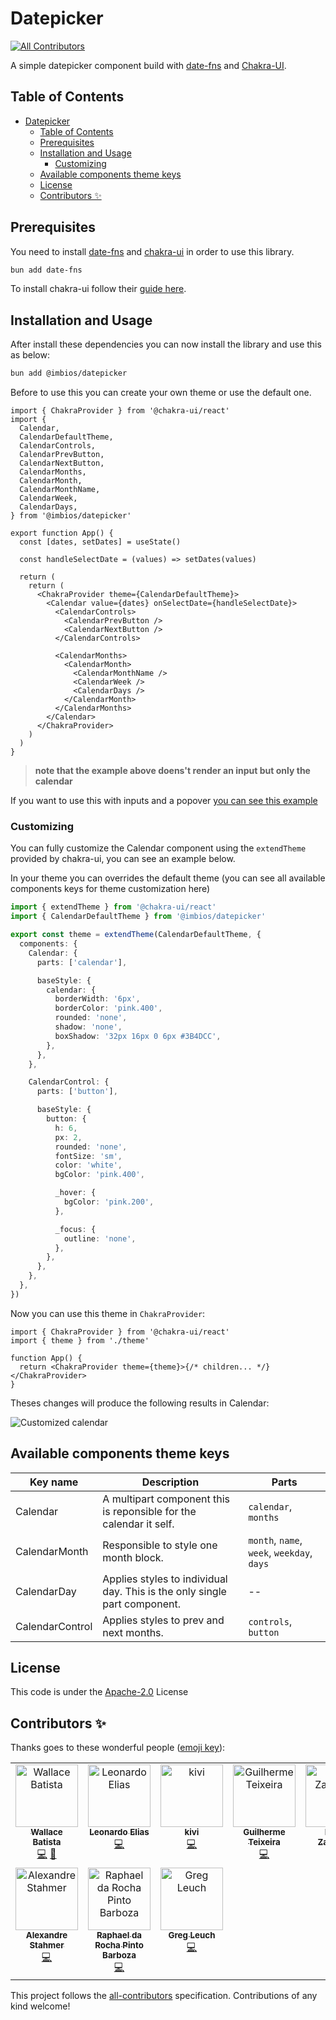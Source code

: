 # Datepicker

<!-- ALL-CONTRIBUTORS-BADGE:START - Do not remove or modify this section -->

[![All Contributors](https://img.shields.io/badge/all_contributors-10-orange.svg?style=flat-square)](#contributors-)

<!-- ALL-CONTRIBUTORS-BADGE:END -->

A simple datepicker component build with [date-fns][1] and [Chakra-UI][2].

## Table of Contents

- [Datepicker](#datepicker)
  - [Table of Contents](#table-of-contents)
  - [Prerequisites](#prerequisites)
  - [Installation and Usage](#installation-and-usage)
    - [Customizing](#customizing)
  - [Available components theme keys](#available-components-theme-keys)
  - [License](#license)
  - [Contributors ✨](#contributors-)

## Prerequisites

You need to install [date-fns][1] and [chakra-ui][2] in order to use this library.

```bash
bun add date-fns
```

To install chakra-ui follow their [guide here](https://chakra-ui.com/guides/first-steps#framework-guide).

## Installation and Usage

After install these dependencies you can now install the library and use this as below:

```bash
bun add @imbios/datepicker
```

Before to use this you can create your own theme or use the default one.

```tsx
import { ChakraProvider } from '@chakra-ui/react'
import {
  Calendar,
  CalendarDefaultTheme,
  CalendarControls,
  CalendarPrevButton,
  CalendarNextButton,
  CalendarMonths,
  CalendarMonth,
  CalendarMonthName,
  CalendarWeek,
  CalendarDays,
} from '@imbios/datepicker'

export function App() {
  const [dates, setDates] = useState()

  const handleSelectDate = (values) => setDates(values)

  return (
    return (
      <ChakraProvider theme={CalendarDefaultTheme}>
        <Calendar value={dates} onSelectDate={handleSelectDate}>
          <CalendarControls>
            <CalendarPrevButton />
            <CalendarNextButton />
          </CalendarControls>

          <CalendarMonths>
            <CalendarMonth>
              <CalendarMonthName />
              <CalendarWeek />
              <CalendarDays />
            </CalendarMonth>
          </CalendarMonths>
        </Calendar>
      </ChakraProvider>
    )
  )
}
```

> **note that the example above doens't render an input but only the calendar**

If you want to use this with inputs and a popover [you can see this example](https://uselessdev-datepicker.netlify.app/?path=/story/calendar--with-input-popover-start-end-dates)

### Customizing

You can fully customize the Calendar component using the `extendTheme` provided by chakra-ui, you can see an example below.

In your theme you can overrides the default theme (you can see all available components keys for theme customization here)

```ts
import { extendTheme } from '@chakra-ui/react'
import { CalendarDefaultTheme } from '@imbios/datepicker'

export const theme = extendTheme(CalendarDefaultTheme, {
  components: {
    Calendar: {
      parts: ['calendar'],

      baseStyle: {
        calendar: {
          borderWidth: '6px',
          borderColor: 'pink.400',
          rounded: 'none',
          shadow: 'none',
          boxShadow: '32px 16px 0 6px #3B4DCC',
        },
      },
    },

    CalendarControl: {
      parts: ['button'],

      baseStyle: {
        button: {
          h: 6,
          px: 2,
          rounded: 'none',
          fontSize: 'sm',
          color: 'white',
          bgColor: 'pink.400',

          _hover: {
            bgColor: 'pink.200',
          },

          _focus: {
            outline: 'none',
          },
        },
      },
    },
  },
})
```

Now you can use this theme in `ChakraProvider`:

```tsx
import { ChakraProvider } from '@chakra-ui/react'
import { theme } from './theme'

function App() {
  return <ChakraProvider theme={theme}>{/* children... */}</ChakraProvider>
}
```

Theses changes will produce the following results in Calendar:

![Customized calendar](docs/datepicker-custom.png)

## Available components theme keys

| Key name        | Description                                                               | Parts                                      |
| --------------- | ------------------------------------------------------------------------- | ------------------------------------------ |
| Calendar        | A multipart component this is reponsible for the calendar it self.        | `calendar`, `months`                       |
| CalendarMonth   | Responsible to style one month block.                                     | `month`, `name`, `week`, `weekday`, `days` |
| CalendarDay     | Applies styles to individual day. This is the only single part component. | --                                         |
| CalendarControl | Applies styles to prev and next months.                                   | `controls`, `button`                       |

## License

This code is under the [Apache-2.0](LICENSE) License

[1]: https://date-fns.org/
[2]: https://chakra-ui.com/

## Contributors ✨

Thanks goes to these wonderful people ([emoji key](https://allcontributors.org/docs/en/emoji-key)):

<!-- ALL-CONTRIBUTORS-LIST:START - Do not remove or modify this section -->
<!-- prettier-ignore-start -->
<!-- markdownlint-disable -->
<table>
  <tbody>
    <tr>
      <td align="center" valign="top" width="14.28%"><a href="https://iamwallace.dev"><img src="https://avatars.githubusercontent.com/u/6943919?v=4?s=100" width="100px;" alt="Wallace Batista"/><br /><sub><b>Wallace Batista</b></sub></a><br /><a href="https://github.com/uselessdev/datepicker/commits?author=uselessdev" title="Code">💻</a> <a href="#ideas-uselessdev" title="Ideas, Planning, & Feedback">🤔</a></td>
      <td align="center" valign="top" width="14.28%"><a href="http://htttp://www.leonardoelias.me"><img src="https://avatars.githubusercontent.com/u/1995213?v=4?s=100" width="100px;" alt="Leonardo Elias"/><br /><sub><b>Leonardo Elias</b></sub></a><br /><a href="https://github.com/uselessdev/datepicker/commits?author=leonardoelias" title="Code">💻</a></td>
      <td align="center" valign="top" width="14.28%"><a href="https://github.com/kivi"><img src="https://avatars.githubusercontent.com/u/366163?v=4?s=100" width="100px;" alt="kivi"/><br /><sub><b>kivi</b></sub></a><br /><a href="https://github.com/uselessdev/datepicker/commits?author=kivi" title="Code">💻</a></td>
      <td align="center" valign="top" width="14.28%"><a href="http://guiteixeira.dev"><img src="https://avatars.githubusercontent.com/u/24235344?v=4?s=100" width="100px;" alt="Guilherme Teixeira "/><br /><sub><b>Guilherme Teixeira </b></sub></a><br /><a href="https://github.com/uselessdev/datepicker/commits?author=ggteixeira" title="Code">💻</a></td>
      <td align="center" valign="top" width="14.28%"><a href="https://github.com/branislaav"><img src="https://avatars.githubusercontent.com/u/10597602?v=4?s=100" width="100px;" alt="Brano Zavracky"/><br /><sub><b>Brano Zavracky</b></sub></a><br /><a href="https://github.com/uselessdev/datepicker/commits?author=branislaav" title="Code">💻</a></td>
      <td align="center" valign="top" width="14.28%"><a href="https://pixel.is-a.dev"><img src="https://avatars.githubusercontent.com/u/69857856?v=4?s=100" width="100px;" alt="O. Qudah"/><br /><sub><b>O. Qudah</b></sub></a><br /><a href="https://github.com/uselessdev/datepicker/commits?author=BasicPixel" title="Documentation">📖</a></td>
      <td align="center" valign="top" width="14.28%"><a href="https://medium.com/@tomchentw"><img src="https://avatars.githubusercontent.com/u/922234?v=4?s=100" width="100px;" alt="Tom Chen"/><br /><sub><b>Tom Chen</b></sub></a><br /><a href="https://github.com/uselessdev/datepicker/commits?author=tomchentw" title="Documentation">📖</a> <a href="https://github.com/uselessdev/datepicker/commits?author=tomchentw" title="Code">💻</a></td>
    </tr>
    <tr>
      <td align="center" valign="top" width="14.28%"><a href="https://github.com/astahmer"><img src="https://avatars.githubusercontent.com/u/47224540?v=4?s=100" width="100px;" alt="Alexandre Stahmer"/><br /><sub><b>Alexandre Stahmer</b></sub></a><br /><a href="https://github.com/uselessdev/datepicker/commits?author=astahmer" title="Code">💻</a></td>
      <td align="center" valign="top" width="14.28%"><a href="https://github.com/raphaelrochap"><img src="https://avatars.githubusercontent.com/u/21209032?v=4?s=100" width="100px;" alt="Raphael da Rocha Pinto Barboza"/><br /><sub><b>Raphael da Rocha Pinto Barboza</b></sub></a><br /><a href="https://github.com/uselessdev/datepicker/commits?author=raphaelrochap" title="Code">💻</a></td>
      <td align="center" valign="top" width="14.28%"><a href="https://gleu.ch"><img src="https://avatars.githubusercontent.com/u/9039?v=4?s=100" width="100px;" alt="Greg Leuch"/><br /><sub><b>Greg Leuch</b></sub></a><br /><a href="https://github.com/uselessdev/datepicker/commits?author=gleuch" title="Code">💻</a></td>
    </tr>
  </tbody>
</table>

<!-- markdownlint-restore -->
<!-- prettier-ignore-end -->

<!-- ALL-CONTRIBUTORS-LIST:END -->

This project follows the [all-contributors](https://github.com/all-contributors/all-contributors) specification. Contributions of any kind welcome!
